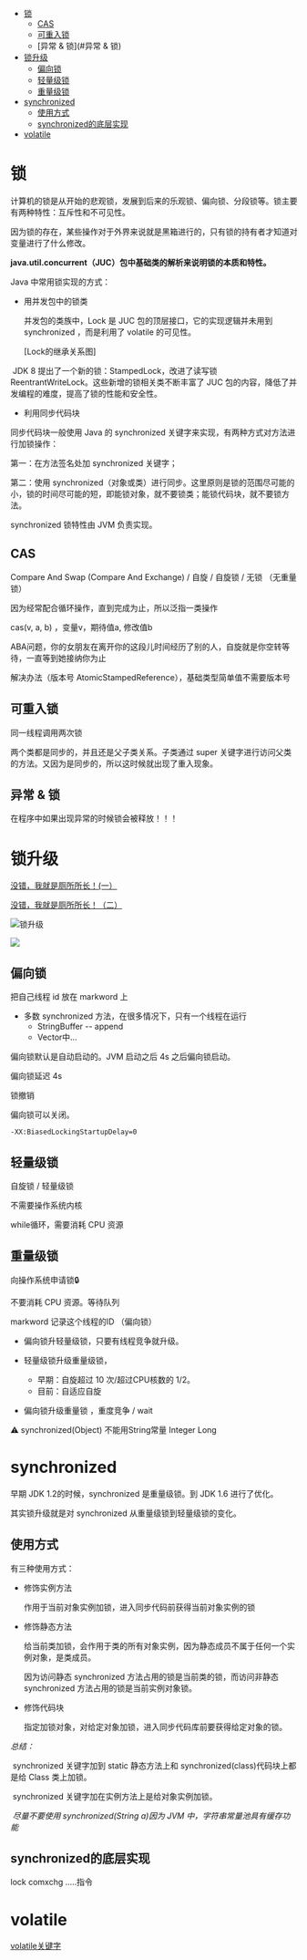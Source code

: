 <!--TOC-->

- [锁](#锁)
  - [CAS](#CAS)
  - [可重入锁](#可重入锁)
  - [异常 & 锁](#异常 & 锁)
- [锁升级](#锁升级)
  - [偏向锁](#偏向锁)
  - [轻量级锁](#轻量级锁)
  - [重量级锁](#重量级锁)
- [synchronized](#synchronized)
  - [使用方式](#使用方式)
  - [synchronized的底层实现](#synchronized的底层实现)
- [volatile](#volatile)

<!--TOC-->

# 锁

计算机的锁是从开始的悲观锁，发展到后来的乐观锁、偏向锁、分段锁等。锁主要有两种特性：互斥性和不可见性。

因为锁的存在，某些操作对于外界来说就是黑箱进行的，只有锁的持有者才知道对变量进行了什么修改。

**java.util.concurrent（JUC）包中基础类的解析来说明锁的本质和特性。**



Java 中常用锁实现的方式：

- 用并发包中的锁类

  并发包的类族中，Lock 是 JUC 包的顶层接口，它的实现逻辑并未用到 synchronized ，而是利用了 volatile 的可见性。

  

  [Lock的继承关系图]

​     JDK 8 提出了一个新的锁：StampedLock，改进了读写锁 ReentrantWriteLock。这些新增的锁相关类不断丰富了 JUC 包的内容，降低了并发编程的难度，提高了锁的性能和安全性。

- 利用同步代码块

同步代码块一般使用 Java 的 synchronized 关键字来实现，有两种方式对方法进行加锁操作：

第一：在方法签名处加 synchronized 关键字；

第二：使用 synchronized（对象或类）进行同步。这里原则是锁的范围尽可能的小，锁的时间尽可能的短，即能锁对象，就不要锁类；能锁代码块，就不要锁方法。

synchronized 锁特性由 JVM 负责实现。

## CAS

Compare And Swap (Compare And Exchange) / 自旋 / 自旋锁 / 无锁 （无重量锁）

因为经常配合循环操作，直到完成为止，所以泛指一类操作

cas(v, a, b) ，变量v，期待值a, 修改值b

ABA问题，你的女朋友在离开你的这段儿时间经历了别的人，自旋就是你空转等待，一直等到她接纳你为止

解决办法（版本号 AtomicStampedReference），基础类型简单值不需要版本号



## 可重入锁

同一线程调用两次锁

两个类都是同步的，并且还是父子类关系。子类通过 super 关键字进行访问父类的方法。又因为是同步的，所以这时候就出现了重入现象。

## 异常 & 锁

在程序中如果出现异常的时候锁会被释放！！！

# 锁升级

[没错，我就是厕所所长！(一）](https://www.jianshu.com/p/b43b7bf5e052)

[没错，我就是厕所所长！（二）](https://www.jianshu.com/p/16c8b3707436)

![锁升级](../../image/Thread/lock_step.png)



![](../../image/THread/markword-64.png)

## 偏向锁

把自己线程 id 放在 markword 上

- 多数 synchronized 方法，在很多情况下，只有一个线程在运行
  - StringBuffer -- append
  - Vector中...

偏向锁默认是自动启动的。JVM 启动之后 4s 之后偏向锁启动。

偏向锁延迟  4s

锁撤销

偏向锁可以关闭。

`-XX:BiasedLockingStartupDelay=0`

## 轻量级锁

自旋锁 / 轻量级锁

不需要操作系统内核

while循环，需要消耗 CPU 资源



## 重量级锁

向操作系统申请锁🔒

不要消耗 CPU  资源。等待队列



markword 记录这个线程的ID （偏向锁）

- 偏向锁升轻量级锁，只要有线程竞争就升级。

- 轻量级锁升级重量级锁，
  - 早期：自旋超过 10 次/超过CPU核数的 1/2。
  - 目前：自适应自旋
- 偏向锁升级重量锁 ，重度竞争 / wait 

:warning: synchronized(Object)  不能用String常量 Integer Long

# synchronized

早期 JDK 1.2的时候，synchronized 是重量级锁。到 JDK 1.6 进行了优化。

其实锁升级就是对 synchronized 从重量级锁到轻量级锁的变化。

## 使用方式

有三种使用方式：

- 修饰实例方法

  作用于当前对象实例加锁，进入同步代码前获得当前对象实例的锁

- 修饰静态方法

  给当前类加锁，会作用于类的所有对象实例，因为静态成员不属于任何一个实例对象，是类成员。

  因为访问静态 synchronized 方法占用的锁是当前类的锁，而访问非静态 synchronized 方法占用的锁是当前实例对象锁。

- 修饰代码块

  指定加锁对象，对给定对象加锁，进入同步代码库前要获得给定对象的锁。

*总结：*

​		synchronized 关键字加到 static 静态方法上和 synchronized(class)代码块上都是给 Class 类上加锁。

​		synchronized 关键字加在实例方法上是给对象实例加锁。

​		*尽量不要使用 synchronized(String a)因为 JVM 中，字符串常量池具有缓存功能*

## synchronized的底层实现

lock comxchg .....指令

# volatile

[volatile关键字](https://github.com/helloGitHubQ/FiveYears/blob/master/docs/base/thread/volatile.md)

